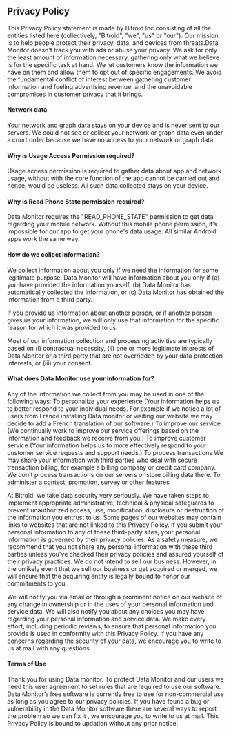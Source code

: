 ## Privacy Policy
This Privacy Policy statement is made by Bitroid Inc consisting of all the entities listed here (collectively, "Bitroid", "we", "us" or "our").
Our mission is to help people protect their privacy, data, and devices from threats.Data Monitor doesn't track you with ads or abuse your privacy.
We ask for only the least amount of information necessary, gathering only what we believe is for the specific task at hand. We let customers know the information we have on them and allow them to opt out of specific engagements.
We avoid the fundamental conflict of interest between gathering customer information and fueling advertising revenue, and the unavoidable compromises in customer privacy that it brings.

#### Network data
Your network and graph data stays on your device and is never sent to our servers. We could not see or collect your network or graph data even under a court order because we have no access to your network or graph data.

#### Why is Usage Access Permission required?
Usage access permission is required to gather data about app and network usage, without with the core function of the app cannot be carried out and hence, would be useless.
All such data collected stays on your device.

#### Why is Read Phone State permission required?
Data Monitor requires the "READ_PHONE_STATE" permission to get data regarding your mobile network. Without this mobile phone permission, it’s impossible for our app to get your phone's data usage. All similar Android apps work the same way.

#### How do we collect information?
We collect information about you only if we need the information for some legitimate purpose. Data Monitor will have information about you only if (a) you have provided the information yourself, (b) Data Monitor has automatically collected the information, or (c) Data Monitor has obtained the information from a third party.

If you provide us information about another person, or if another person gives us your information, we will only use that information for the specific reason for which it was provided to us.

Most of our information collection and processing activities are typically based on (i) contractual necessity, (ii) one or more legitimate interests of Data Monitor or a third party that are not overridden by your data protection interests, or (iii) your consent.


#### What does Data Monitor use your information for?
Any of the information we collect from you may be used in one of the following ways:
To personalize your experience
(Your information helps us to better respond to your individual needs. For example if we notice a lot of users from France installing Data monitor or visiting our website we may decide to add a French translation of our software.)
To improve our service
(We continually work to improve our service offerings based on the information and feedback we receive from you.)
To improve customer service
(Your information helps us to more effectively respond to your customer service requests and support needs.)
To process transactions
We may share your information with third parties who deal with secure transaction billing, for example a billing company or credit card company. We don't process transactions on our servers or store billing data there.
To administer a contest, promotion, survey or other features


At Bitroid, we take data security very seriously.  We have taken steps to implement appropriate administrative, technical & physical safeguards to prevent unauthorized access, use, modification, disclosure or destruction of the information you entrust to us. 
Some pages of our websites may contain links to websites that are not linked to this Privacy Policy. If you submit your personal information to any of these third-party sites, your personal information is governed by their privacy policies. As a safety measure, we recommend that you not share any personal information with these third parties unless you've checked their privacy policies and assured yourself of their privacy practices.
We do not intend to sell our business. However, in the unlikely event that we sell our business or get acquired or merged, we will ensure that the acquiring entity is legally bound to honor our commitments to you. 

We will notify you via email or through a prominent notice on our website of any change in ownership or in the uses of your personal information and service data. We will also notify you about any choices you may have regarding your personal information and service data.
We make every effort, including periodic reviews, to ensure that personal information you provide is used in conformity with this Privacy Policy.
If you have any concerns regarding the security of your data, we encourage you to write to us at mail with any questions.
 
 
#### Terms of Use
Thank you for using Data monitor. To protect Data Monitor and our users we need this user agreement to set rules that are required to use our software.
Data Monitor’s free software is currently free to use for non-commercial use as long as you agree to our privacy policies.
If you have found a bug or vulnerability in the Data Monitor software there are several ways to report the problem so we can fix it , we encourage you to write to us at mail.
This Privacy Policy is bound to updation without any prior notice.